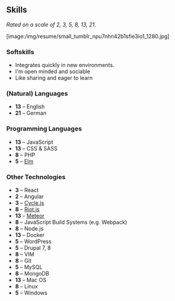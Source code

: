 ## Skills

_Rated on a scale of 2, 3, 5, 8, 13, 21._

[image:/img/resume/small_tumblr_npu7nhn42b1sfie3io1_1280.jpg]

### Softskills

* Integrates quickly in new environments.
* I'm open minded and sociable
* Like sharing and eager to learn

### (Natural) Languages

* **13** – English
* **21** – German

### Programming Languages

* **13** – JavaScript
* **13** – CSS & SASS
* **8** – PHP
* **5** – [Elm](elm-lang.org)

### Other Technologies

* **3** – React
* **2** – Angular
* **3** – [Cycle.js](http://cycle.js.org/)
* **8** – [Riot.js](riotjs.com)
* **13** – [Meteor](meteor.com)
* **8** – JavaScript Build Systems (e.g. Webpack)
* **8** – Node.js
* **13** – Docker
* **5** – WordPress
* **5** – Drupal 7, 8
* **8** – VIM
* **8** – Git
* **5** – MySQL
* **8** – MongoDB
* **13** – Mac OS
* **8** – Linux
* **5** – Windows

